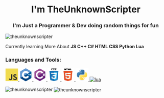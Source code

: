 <h1 align="center">I'm TheUnknownScripter</h1>
<h3 align="center">I'm Just a Programmer & Dev doing random things for fun</h3>

<p align="left">
  <img src="https://komarev.com/ghpvc/?username=theunknownscripter&label=Profile%20views&color=000000&style=flat" alt="theunknownscripter" />
</p>

<p align="left">
  Currently learning More About <strong>JS C++ C# HTML CSS Python Lua</strong>
</p>

<h3 align="left">Languages and Tools:</h3>
<p align="left">
  <a href="https://nodejs.org/en" target="_blank" rel="noreferrer">
    <img src="https://raw.githubusercontent.com/devicons/devicon/master/icons/javascript/javascript-original.svg" alt="c" width="40" height="40"/>
  </a>
  <a href="https://www.w3schools.com/cpp/" target="_blank" rel="noreferrer">
    <img src="https://raw.githubusercontent.com/devicons/devicon/master/icons/cplusplus/cplusplus-original.svg" alt="cplusplus" width="40" height="40"/>
  </a>
  <a href="https://www.w3schools.com/cs/" target="_blank" rel="noreferrer">
    <img src="https://raw.githubusercontent.com/devicons/devicon/master/icons/csharp/csharp-original.svg" alt="csharp" width="40" height="40"/>
  </a>
  <a href="https://www.w3schools.com/css/" target="_blank" rel="noreferrer">
    <img src="https://raw.githubusercontent.com/devicons/devicon/master/icons/css3/css3-original-wordmark.svg" alt="css3" width="40" height="40"/>
  </a>
  <a href="https://www.w3.org/html/" target="_blank" rel="noreferrer">
    <img src="https://raw.githubusercontent.com/devicons/devicon/master/icons/html5/html5-original-wordmark.svg" alt="html5" width="40" height="40"/>
  </a>
  <a href="https://www.python.org" target="_blank" rel="noreferrer">
    <img src="https://raw.githubusercontent.com/devicons/devicon/master/icons/python/python-original.svg" alt="python" width="40" height="40"/>
  </a>
  <a href="https://www.lua.org" target="_blank" rel="noreferrer">
    <img src="https://upload.wikimedia.org/wikipedia/commons/thumb/c/cf/Lua-Logo.svg/600px-Lua-Logo.svg.png?20150107024942" alt="lua" width="40" height="40"/>
  </a>
</p>

<p>
  <img align="left" src="https://github-readme-stats-sigma-five.vercel.app/api/top-langs?username=theunknownscripter&show_icons=true&theme=dark&locale=en&layout=compact" alt="theunknownscripter" />
</p>

<p>&nbsp;<img align="center" src="https://github-readme-stats-sigma-five.vercel.app/api?username=theunknownscripter&show_icons=true&theme=dark&cache_seconds=1800&locale=en" alt="theunknownscripter" /></p>
